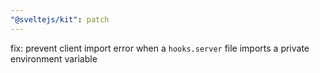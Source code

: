 ```yaml
---
"@sveltejs/kit": patch
---
```


fix: prevent client import error when a `hooks.server` file imports a private environment variable
